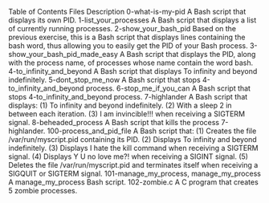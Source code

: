 Table of Contents
Files	Description
0-what-is-my-pid	A Bash script that displays its own PID.
1-list_your_processes	A Bash script that displays a list of currently running processes.
2-show_your_bash_pid	Based on the previous exercise, this is a Bash script that displays lines containing the bash word, thus allowing you to easily get the PID of your Bash process.
3-show_your_bash_pid_made_easy	A Bash script that displays the PID, along with the process name, of processes whose name contain the word bash.
4-to_infinity_and_beyond	A Bash script that displays To infinity and beyond indefinitely.
5-dont_stop_me_now	A Bash script that stops 4-to_infinity_and_beyond process.
6-stop_me_if_you_can	A Bash script that stops 4-to_infinity_and_beyond process.
7-highlander	A Bash script that displays: (1) To infinity and beyond indefinitely. (2) With a sleep 2 in between each iteration. (3) I am invincible!!! when receiving a SIGTERM signal.
8-beheaded_process	A Bash script that kills the process 7-highlander.
100-process_and_pid_file	A Bash script that: (1) Creates the file /var/run/myscript.pid containing its PID. (2) Displays To infinity and beyond indefinitely. (3) Displays I hate the kill command when receiving a SIGTERM signal. (4) Displays Y U no love me?! when receiving a SIGINT signal. (5) Deletes the file /var/run/myscript.pid and terminates itself when receiving a SIGQUIT or SIGTERM signal.
101-manage_my_process, manage_my_process	A manage_my_process Bash script.
102-zombie.c	A C program that creates 5 zombie processes.
